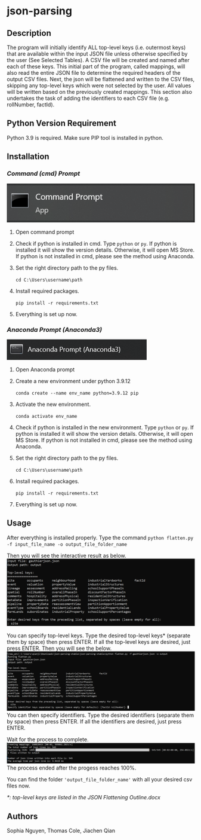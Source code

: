 # json-parsing

## **Description**
The program will initially identify ALL
top-level keys (i.e. outermost keys) that 
are available within the input JSON file
unless otherwise specified by the user
(See Selected Tables). A CSV file will
be created and named after each of these
keys. This initial part of the program, 
called mappings, will also read the entire
JSON file to determine the required headers 
of the output CSV files. Next, the json will
be flattened and written to the CSV files,
skipping any top-level keys which were not
selected by the user. All values will be
written based on the previously created
mappings. This section also undertakes
the task of adding the identifiers to each CSV file (e.g. rollNumber, factId). 

## **Python Version Requirement**
Python 3.9 is required. Make sure PIP tool is installed in python. 

## **Installation** 

### _Command (cmd) Prompt_
![img_3.png](img_3.png)
1. Open command prompt
2. Check if python is installed in cmd. Type `python` or `py`. If python is installed it will show the version details. Otherwise, it will open MS Store. If python is not installed in cmd, please see the method using Anaconda.
3. Set the right directory path to the py files.

    `cd C:\Users\username\path`
4. Install required packages.

    `pip install -r requirements.txt`
5. Everything is set up now.

### _Anaconda Prompt (Anaconda3)_
![img.png](img.png)

1. Open Anaconda prompt
2. Create a new environment under python 3.9.12

    `conda create --name env_name python=3.9.12 pip`
3. Activate the new environment.

    `conda activate env_name`
4. Check if python is installed in the new environment. Type `python` or `py`. If python is installed it will show the version details. Otherwise, it will open MS Store. If python is not installed in cmd, please see the method using Anaconda.
5. Set the right directory path to the py files.

    `cd C:\Users\username\path`
6. Install required packages.

    `pip install -r requirements.txt`
7. Everything is set up now.


## **Usage**
After everything is installed properly. Type the command 
`python flatten.py -f input_file_name -o output_file_folder_name`

Then you will see the interactive result as below.
![img_2.png](img_2.png)

You can specify top-level keys. Type the
desired top-level keys* (separate them by space)
then press ENTER. If all the top-level keys are desired, just press ENTER. 
Then you will see the below.
![img_1.png](img_1.png)
You can then specify identifiers. Type the desired identifiers (separate them by space) then press ENTER. If all the identifiers are desired, just press ENTER.   

Wait for the process to complete.
![img_4.png](img_4.png)
The process ended after the progess reaches 100%. 

You can find the folder `'output_file_folder_name'` with all your desired csv files now.

_*: top-level keys are listed in the JSON Flattening Outline.docx_

## **Authors**

Sophia Nguyen, Thomas Cole, Jiachen Qian
